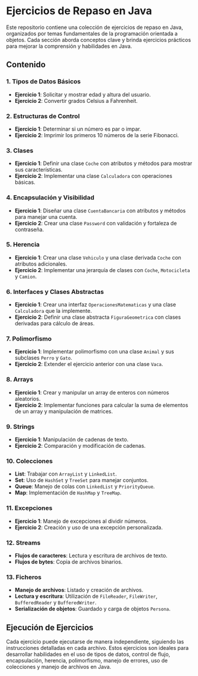 # Ejercicios de Repaso en Java

Este repositorio contiene una colección de ejercicios de repaso en Java, organizados por temas fundamentales de la programación orientada a objetos. Cada sección aborda conceptos clave y brinda ejercicios prácticos para mejorar la comprensión y habilidades en Java.

## Contenido

### 1. Tipos de Datos Básicos
- **Ejercicio 1**: Solicitar y mostrar edad y altura del usuario.
- **Ejercicio 2**: Convertir grados Celsius a Fahrenheit.

### 2. Estructuras de Control
- **Ejercicio 1**: Determinar si un número es par o impar.
- **Ejercicio 2**: Imprimir los primeros 10 números de la serie Fibonacci.

### 3. Clases
- **Ejercicio 1**: Definir una clase `Coche` con atributos y métodos para mostrar sus características.
- **Ejercicio 2**: Implementar una clase `Calculadora` con operaciones básicas.

### 4. Encapsulación y Visibilidad
- **Ejercicio 1**: Diseñar una clase `CuentaBancaria` con atributos y métodos para manejar una cuenta.
- **Ejercicio 2**: Crear una clase `Password` con validación y fortaleza de contraseña.

### 5. Herencia
- **Ejercicio 1**: Crear una clase `Vehiculo` y una clase derivada `Coche` con atributos adicionales.
- **Ejercicio 2**: Implementar una jerarquía de clases con `Coche`, `Motocicleta` y `Camion`.

### 6. Interfaces y Clases Abstractas
- **Ejercicio 1**: Crear una interfaz `OperacionesMatematicas` y una clase `Calculadora` que la implemente.
- **Ejercicio 2**: Definir una clase abstracta `FiguraGeometrica` con clases derivadas para cálculo de áreas.

### 7. Polimorfismo
- **Ejercicio 1**: Implementar polimorfismo con una clase `Animal` y sus subclases `Perro` y `Gato`.
- **Ejercicio 2**: Extender el ejercicio anterior con una clase `Vaca`.

### 8. Arrays
- **Ejercicio 1**: Crear y manipular un array de enteros con números aleatorios.
- **Ejercicio 2**: Implementar funciones para calcular la suma de elementos de un array y manipulación de matrices.

### 9. Strings
- **Ejercicio 1**: Manipulación de cadenas de texto.
- **Ejercicio 2**: Comparación y modificación de cadenas.

### 10. Colecciones
- **List**: Trabajar con `ArrayList` y `LinkedList`.
- **Set**: Uso de `HashSet` y `TreeSet` para manejar conjuntos.
- **Queue**: Manejo de colas con `LinkedList` y `PriorityQueue`.
- **Map**: Implementación de `HashMap` y `TreeMap`.

### 11. Excepciones
- **Ejercicio 1**: Manejo de excepciones al dividir números.
- **Ejercicio 2**: Creación y uso de una excepción personalizada.

### 12. Streams
- **Flujos de caracteres**: Lectura y escritura de archivos de texto.
- **Flujos de bytes**: Copia de archivos binarios.

### 13. Ficheros
- **Manejo de archivos**: Listado y creación de archivos.
- **Lectura y escritura**: Utilización de `FileReader`, `FileWriter`, `BufferedReader` y `BufferedWriter`.
- **Serialización de objetos**: Guardado y carga de objetos `Persona`.

## Ejecución de Ejercicios

Cada ejercicio puede ejecutarse de manera independiente, siguiendo las instrucciones detalladas en cada archivo. Estos ejercicios son ideales para desarrollar habilidades en el uso de tipos de datos, control de flujo, encapsulación, herencia, polimorfismo, manejo de errores, uso de colecciones y manejo de archivos en Java.

